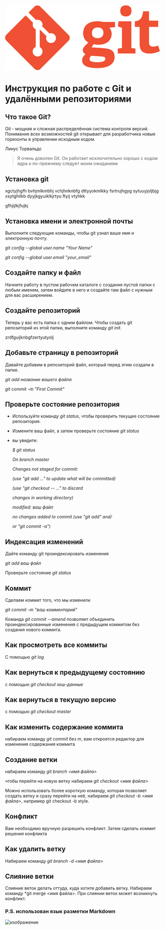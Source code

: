 ![](images/Git-logo.png.png)

# Инструкция по работе с Git и удалёнными репозиториями

## Что такое Git?

Git - мощная и сложная распределённая система контроля версий. Понимание всех возможностей git открывает для разработчика новые горизонты в управлении исходным кодом.

 Линус Торвальдс

>Я очень доволен Git. Он работает исключительно хорошо с кодом ядра и по-прежнему следует моим ожиданиям

## Установка git 
xgctyjhgfh
bvhjmlkmbhj
vchjhnknbfg
dttyyokmlkky
fsrtrujhgyg
sytuuyjoljbjg
xsytghilkb
dyyjkgyuiklkjrtyu
ftyij
vtyhkk


gfhjijlkjfujkj

## Установка имени и электронной почты

Выполните следующие команды, чтобы git узнал ваше имя и электронную почту.

*git config --global user.name "Your Name"*

*git config --global user.email "your_email"*

## Создайте папку и файл

Начните работу в пустом рабочем каталоге с создания пустой папки с любым именем, затем войдите в него и создайте там файл с нужным для вас расширением.

## Создайте репозиторий

Теперь у вас есть папка с одним файлом. Чтобы создать git репозиторий из этой папки, выполните команду *git init*.


zrdfguijknbgfzertyutyolj
## Добавьте страницу в репозиторий

Давайте добавим в репозиторий файл, который перед этим создали в папке.

*git add название вашего файла*

*git commit -m "First Commit"*

## Проверьте состояние репозитория

* Используйте команду *git status*, чтобы проверить текущее состояние репозитория.

* Измените ваш файл, а затем проверьте состояние *git status*

* вы увидите:

     *$ git status*

    *On branch master*

    *Changes not staged for commit:*

   *(use "git add <file>..." to update what will be committed)*

  *(use "git checkout -- <file>..." to discard*

  *changes in working directory)*

	*modified:   ваш файл*

    *no changes added to commit (use "git add" and/*

    *or "git commit -a")*

## Индексация изменений

Дайте команду git проиндексировать изменения

*git add ваш файл*

Проверьте состояние *git status*

## Коммит

Сделаем коммит того, что мы изменили 

*git commit -m "ваш комментарий"*

Команда  *git commit --amend* позволяет объединить проиндексированные изменения с предыдущим коммитом без создания нового коммита.

## Как просмотреть все коммиты

С помощью *git log*

## Как вернуться к предыдущему состоянию 

с помощью *git checkout хеш-данные*

## Как вернуться в текущую версию

с помощью *git checkout master*

## Как изменить содержание коммита

набираем команду *git commit* без *m*, вам откроется редактор для изменения содержания коммита 

## Создание ветки

набираем команду *git branch <имя файла>*

чтобы перейти на новую ветку набираем *git checkout <имя файла>*

Можно использовать более короткую команду, которая позволяет создать ветку и сразу перейти на неё, набираем *git checkout -b <имя файла>*, например git checkout -b style.


## Конфликт 

Вам необходимо вручную разрешить конфликт.
Затем сделать коммит решения конфликта

## Как удалить ветку

Набираем команду *git branch -d <имя файла>*
## Слияние ветки

Слияние веток делать оттуда, куда хотите добавить ветку. Набираем команду *git merge <имя файла>. При слиянии веток может возникнуть конфликт.


### P.S. использован язык разметки Markdown

![изображение](images/Markdown-Logo.png "Логотип Markdown")




